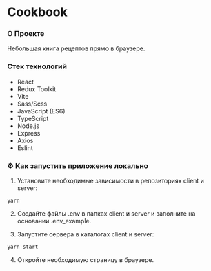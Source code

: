 # Cookbook

### О Проекте

Небольшая книга рецептов прямо в браузере.

### Стек технологий

- React
- Redux Toolkit
- Vite
- Sass/Scss
- JavaScript (ES6)
- TypeScript
- Node.js
- Express
- Axios
- Eslint

### ⚙️ Как запустить приложение локально

1. Установите необходимые зависимости в репозиториях client и server:

```
yarn
```

2. Создайте файлы .env в папках client и server и заполните на основании .env_example.

3. Запустите сервера в каталогах client и server:

```
yarn start
```

4. Откройте необходимую страницу в браузере.
